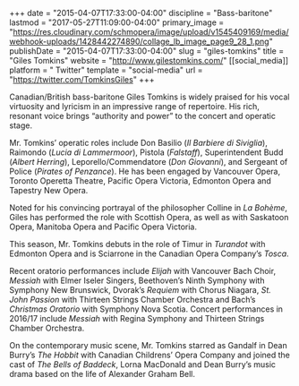 +++
date = "2015-04-07T17:33:00-04:00"
discipline = "Bass-baritone"
lastmod = "2017-05-27T11:09:00-04:00"
primary_image = "https://res.cloudinary.com/schmopera/image/upload/v1545409169/media/webhook-uploads/1428442274890/collage_lb_image_page9_28_1.png"
publishDate = "2015-04-07T17:33:00-04:00"
slug = "giles-tomkins"
title = "Giles Tomkins"
website = "http://www.gilestomkins.com/"
[[social_media]]
platform = " Twitter"
template = "social-media"
url = "https://twitter.com/TomkinsGiles"
+++

Canadian/British bass-baritone Giles Tomkins is widely praised for his vocal virtuosity and lyricism in an impressive range of repertoire. His rich, resonant voice brings “authority and power” to the concert and operatic stage.
 
Mr. Tomkins’ operatic roles include Don Basilio (*Il Barbiere di Siviglia*), Raimondo (*Lucia di Lammermoor*), Pistola (*Falstaff*), Superintendent Budd (*Albert Herring*), Leporello/Commendatore (*Don Giovanni*), and Sergeant of Police (*Pirates of Penzance*). He has been engaged by Vancouver Opera, Toronto Operetta Theatre, Pacific Opera Victoria, Edmonton Opera and Tapestry New Opera.
 
Noted for his convincing portrayal of the philosopher Colline in *La Bohème*, Giles has performed the role with Scottish Opera, as well as with Saskatoon Opera, Manitoba Opera and Pacific Opera Victoria.
 
This season, Mr. Tomkins debuts in the role of Timur in *Turandot* with Edmonton Opera and is Sciarrone in the Canadian Opera Company’s *Tosca*.
 
Recent oratorio performances include *Elijah* with Vancouver Bach Choir, *Messiah* with Elmer Iseler Singers, Beethoven’s Ninth Symphony with Symphony New Brunswick, Dvorak’s *Requiem* with Chorus Niagara, *St. John Passion* with Thirteen Strings Chamber Orchestra and Bach’s *Christmas Oratorio* with Symphony Nova Scotia. Concert performances in 2016/17 include *Messiah* with Regina Symphony and Thirteen Strings Chamber Orchestra.
 
On the contemporary music scene, Mr. Tomkins starred as Gandalf in Dean Burry’s *The Hobbit* with Canadian Childrens’ Opera Company and joined the cast of *The Bells of Baddeck*, Lorna MacDonald and Dean Burry’s music drama based on the life of Alexander Graham Bell.
